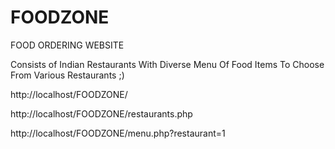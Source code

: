 # FOODZONE
FOOD ORDERING WEBSITE

Consists of Indian Restaurants With Diverse Menu Of Food Items To Choose From Various Restaurants ;) 

http://localhost/FOODZONE/

http://localhost/FOODZONE/restaurants.php

http://localhost/FOODZONE/menu.php?restaurant=1





